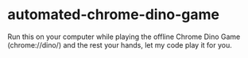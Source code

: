 # automated-chrome-dino-game
Run this on your computer while playing the offline Chrome Dino Game (chrome://dino/) and the rest your hands, let my code play it for you.
